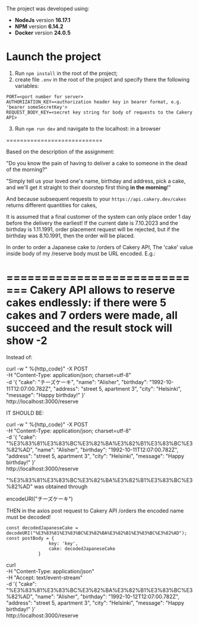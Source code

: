 The project was developed using:

-   **NodeJs** version **16.17.1**
-   **NPM** version **6.14.2**
-   **Docker** version **24.0.5**

# Launch the project

1. Run `npm install` in the root of the project;
2. create file `.env` in the root of the project and specify there the following variables:

```
PORT=<port number for server>
AUTHORIZATION_KEY=<authorization header key in bearer format, e.g. 'bearer someSecretKey'>
REQUEST_BODY_KEY=<secret key string for body of requests to the Cakery API>
```

3. Run `npm run dev` and navigate to the localhost:<PORT> in a browser

============================

Based on the description of the assignment:

"Do you know the pain of having to deliver a cake to someone in the dead of the morning?"

"Simply tell us your loved one's name, birthday and address, pick a cake, and we'll get it straight to their doorstep first thing **in the morning**!"

And because subsequent requests to your `https://api.cakery.dev/cakes` returns different quantities for cakes,

It is assumed that a final customer of the system can only place order 1 day before the delivery the earliest!
If the current date is 7.10.2023 and the birthday is 1.11.1991, order placement request will be rejected, but if the birthday was 8.10.1991, then the order will be placed.

In order to order a Japanese cake to /orders of Cakery API,
The 'cake' value inside body of my /reserve body must be URL encoded. E.g.:

=============================
Cakery API allows to reserve cakes endlessly: if there were 5 cakes and 7 orders were made, all succeed and the result stock will show -2
=============================

Instead of:

curl -w " %{http_code}" -X POST \
 -H "Content-Type: application/json; charset=utf-8" \
 -d '{
"cake": "チーズケーキ",
"name": "Alisher",
"birthday": "1992-10-11T12:07:00.782Z",
"address": "street 5, apartment 3",
"city": "Helsinki",
"message": "Happy birthday!"
}' \
 http://localhost:3000/reserve

IT SHOULD BE:

curl -w " %{http_code}" -X POST \
 -H "Content-Type: application/json; charset=utf-8" \
 -d '{
"cake": "%E3%83%81%E3%83%BC%E3%82%BA%E3%82%B1%E3%83%BC%E3%82%AD",
"name": "Alisher",
"birthday": "1992-10-11T12:07:00.782Z",
"address": "street 5, apartment 3",
"city": "Helsinki",
"message": "Happy birthday!"
}' \
 http://localhost:3000/reserve

"%E3%83%81%E3%83%BC%E3%82%BA%E3%82%B1%E3%83%BC%E3%82%AD" was obtained through

encodeURI("チーズケーキ")

THEN in the axios post request to Cakery API /orders the encoded name must be decoded!

```
const decodedJapaneseCake = decodeURI("%E3%83%81%E3%83%BC%E3%82%BA%E3%82%B1%E3%83%BC%E3%82%AD");
const postBody = {
                key: 'key',
                cake: decodedJapaneseCake
            }
```

curl \
 -H "Content-Type: application/json" \
 -H "Accept: text/event-stream" \
 -d '{
"cake": "%E3%83%81%E3%83%BC%E3%82%BA%E3%82%B1%E3%83%BC%E3%82%AD",
"name": "Alisher",
"birthday": "1992-10-12T12:07:00.782Z",
"address": "street 5, apartment 3",
"city": "Helsinki",
"message": "Happy birthday!"
}' \
 http://localhost:3000/reserve
